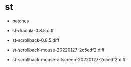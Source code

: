 # st

* patches

* st-dracula-0.8.5.diff  
* st-scrollback-0.8.5.diff  
* st-scrollback-mouse-20220127-2c5edf2.diff  
* st-scrollback-mouse-altscreen-20220127-2c5edf2.diff
